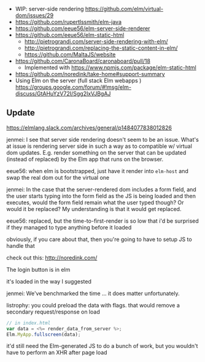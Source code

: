 - WIP: server-side rendering https://github.com/elm/virtual-dom/issues/29
- https://github.com/rupertlssmith/elm-java
- https://github.com/eeue56/elm-server-side-renderer
- https://github.com/eeue56/elm-static-html
  - http://pietrograndi.com/server-side-rendering-with-elm/
  - http://pietrograndi.com/replacing-the-static-content-in-elm/
  - https://github.com/MaltaJS/website
- https://github.com/CaronaBoard/caronaboard/pull/18
  - Implemented with https://www.npmjs.com/package/elm-static-html
- https://github.com/noredink/take-home#support-summary
- Using Elm on the server (full stack Elm webapps ) https://groups.google.com/forum/#!msg/elm-discuss/GtAHuYzV72I/Sgg2IxVJBgAJ

## Update

https://elmlang.slack.com/archives/general/p1484077838012826

jenmei: I see that server  side rendering doesn't seem to be an issue. What's at issue is rendering server side in such a way as to compatible w/ virtual dom updates. E.g. render something on the server that can be updated (instead of replaced) by the Elm app that runs on the browser.

eeue56: when elm is bootstrapped, just have it render into `elm-host` and swap the real dom out for the virtual one

jenmei: In the case that the server-rendered dom includes a form field, and the user starts typing into the form field as the JS is being loaded and then executes, would the form field remain what the user typed though? Or would it be replaced? My understanding is that it would get replaced.

eeue56: replaced, but the time-to-first-render is so low that i'd be surprised if they managed to type anything before it loaded

obviously, if you care about that, then you're going to have to setup JS to handle that

check out this: http://noredink.com/

The login button is in elm

it's loaded in the way I suggested

jenmei: We've benchmarked the time … it does matter unfortunately.

listrophy: you could preload the data with flags. that would remove a secondary request/response on load

```javascript
// in index.html
var data = <%= render_data_from_server %>;
Elm.MyApp.fullscreen(data);
```

it'd still need the Elm-generated JS to do a bunch of work, but you wouldn't have to perform an XHR after page load
